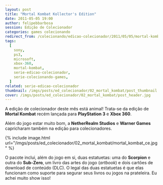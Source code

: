```yaml
---
layout: post
title: "Mortal Kombat Kollector's Edition"
date: 2011-05-05 19:00
author: felipebbarbosa
session: Edição de Colecionador
categories: games colecionando
redirect_from: /colecionando/edicao-colecionador/2011/05/05/mortal-kombat-kollectors-edition.html
tags:
  [
    sony,
    ps3,
    microsoft,
    xbox-360,
    mortal-kombat,
    serie-edicao-colecionador,
    serie-colecionando-games,
  ]
related: serie-edicao-colecionador
thumbnail: /imgs/posts/ed_colecionador/02_mortal_kombat/post_thumbnail.jpg
cover: /imgs/posts/ed_colecionador/02_mortal_kombat/post_header.jpg
---
```


A edição de colecionador deste mês está animal! Trata-se da edição de **Mortal Kombat** recém lançada para **PlayStation 3** e **Xbox 360**.

<!--more-->

Além do jogo estar muito bom, a **NetherRealm Studios** e **Warner Games** capricharam também na edição para colecionadores.

{% include image.html
  url="/imgs/posts/ed_colecionador/02_mortal_kombat/mortal_kombat_ce.jpg" %}

O pacote inclui, além do jogo em si, duas estatuetas: uma do **Scorpion** e outra do **Sub-Zero**, um livro das artes do jogo (_artbook_) e dois cartões de download de conteúdo (DLC). O legal das duas estatuetas é que elas funcionam como suporte para segurar seus livros ou jogos na prateleira.
Eu achei muito show isso!
